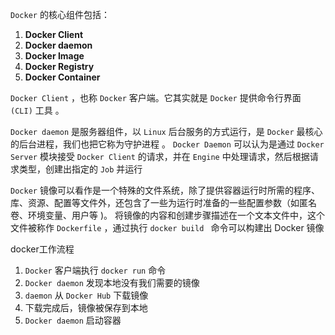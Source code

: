 `Docker` 的核心组件包括：

1. **Docker Client**
2. **Docker daemon**
3. **Docker Image**
4. **Docker Registry**
5. **Docker Container**

 `Docker Client` ，也称 `Docker` 客户端。它其实就是 `Docker` 提供命令行界面 `(CLI)` 工具 。

 `Docker daemon` 是服务器组件，以 `Linux` 后台服务的方式运行，是 `Docker` 最核心的后台进程，我们也把它称为守护进程 。 `Docker Daemon` 可以认为是通过 `Docker Server` 模块接受 `Docker Client` 的请求，并在 `Engine` 中处理请求，然后根据请求类型，创建出指定的 `Job` 并运行 



 `Docker` 镜像可以看作是一个特殊的文件系统，除了提供容器运行时所需的程序、库、资源、配置等文件外，还包含了一些为运行时准备的一些配置参数（如匿名卷、环境变量、用户等 )。 将镜像的内容和创建步骤描述在一个文本文件中，这个文件被称作 `Dockerfile` ，通过执行 `docker build ` 命令可以构建出 Docker 镜像 



docker工作流程

1. `Docker` 客户端执行 `docker run` 命令
2. `Docker daemon` 发现本地没有我们需要的镜像
3. `daemon` 从 `Docker Hub` 下载镜像
4. 下载完成后，镜像被保存到本地
5. `Docker daemon` 启动容器